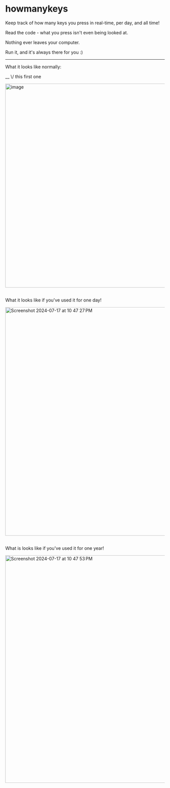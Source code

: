 # howmanykeys

Keep track of how many keys you press in real-time, per day, and all time!

Read the code - what you press isn't even being looked at.

Nothing ever leaves your computer.

Run it, and it's always there for you :)

---

What it looks like normally:

 __  \\/ this first one
<div>
<img width="645" alt="image" src="https://github.com/user-attachments/assets/7d85ef1d-fa7a-49ff-8019-8e47fbaba70d">
</div>
<br />

What it looks like if you've used it for one day!
<div>
<img width="723" alt="Screenshot 2024-07-17 at 10 47 27 PM" src="https://github.com/user-attachments/assets/40b3376c-dcb5-431c-8069-f79ac593fd8b">
</div>
<br />

What is looks like if you've used it for one year!
<div>
<img width="720" alt="Screenshot 2024-07-17 at 10 47 53 PM" src="https://github.com/user-attachments/assets/5d664365-d501-4fbd-8c3a-71a0c97ce8d6">
</div>
<br />
